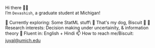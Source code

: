 Hi there 👋🏼  
I’m `Devashish`, a graduate student at Michigan!

🌱 Currently exploring: Some StatML stuff\\
🐶 That's my dog, Biscuit 🍪
🧠 Research interests: Decision making under uncertainity, & information theory
💬 Fluent in: English + Hindi
📫 How to reach me/Biscuit: juyal@umich.edu

<!---
juyal-devashish/juyal-devashish is a ✨ special ✨ repository because its `README.md` (this file) appears on your GitHub profile.
You can click the Preview link to take a look at your changes.
--->
